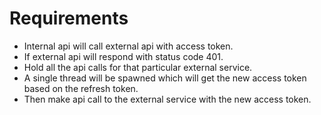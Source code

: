 # Requirements

- Internal api will call external api with access token.
- If external api will respond with status code 401.
- Hold all the api calls for that particular external service.
- A single thread will be spawned which will get the new access token based on the refresh token.
- Then make api call to the external service with the new access token.